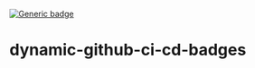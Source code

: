 [![Generic badge](https://bqeagutmad.execute-api.us-west-2.amazonaws.com/dev/badge-router)](https://shields.io/)

# dynamic-github-ci-cd-badges